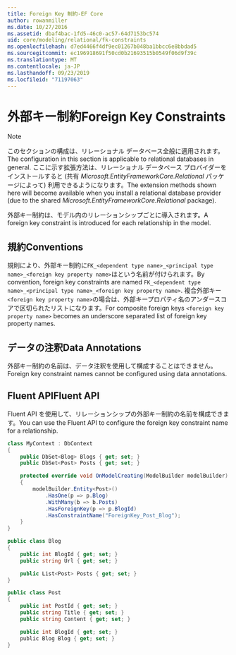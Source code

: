 ```yaml
---
title: Foreign Key 制約-EF Core
author: rowanmiller
ms.date: 10/27/2016
ms.assetid: dbaf4bac-1fd5-46c0-ac57-64d7153bc574
uid: core/modeling/relational/fk-constraints
ms.openlocfilehash: d7ed4466f4df9ec01267b048ba1bbcc6e8bbdad5
ms.sourcegitcommit: ec196918691f50cd0b21693515b0549f06d9f39c
ms.translationtype: MT
ms.contentlocale: ja-JP
ms.lasthandoff: 09/23/2019
ms.locfileid: "71197063"
---
```

# <a name="foreign-key-constraints"></a><span data-ttu-id="40370-102">外部キー制約</span><span class="sxs-lookup"><span data-stu-id="40370-102">Foreign Key Constraints</span></span>

> [!NOTE]  
> <span data-ttu-id="40370-103">このセクションの構成は、リレーショナル データベース全般に適用されます。</span><span class="sxs-lookup"><span data-stu-id="40370-103">The configuration in this section is applicable to relational databases in general.</span></span> <span data-ttu-id="40370-104">ここに示す拡張方法は、リレーショナル データベース プロバイダーをインストールすると (共有 *Microsoft.EntityFrameworkCore.Relational* パッケージによって) 利用できるようになります。</span><span class="sxs-lookup"><span data-stu-id="40370-104">The extension methods shown here will become available when you install a relational database provider (due to the shared *Microsoft.EntityFrameworkCore.Relational* package).</span></span>

<span data-ttu-id="40370-105">外部キー制約は、モデル内のリレーションシップごとに導入されます。</span><span class="sxs-lookup"><span data-stu-id="40370-105">A foreign key constraint is introduced for each relationship in the model.</span></span>

## <a name="conventions"></a><span data-ttu-id="40370-106">規約</span><span class="sxs-lookup"><span data-stu-id="40370-106">Conventions</span></span>

<span data-ttu-id="40370-107">規則により、外部キー制約に`FK_<dependent type name>_<principal type name>_<foreign key property name>`はという名前が付けられます。</span><span class="sxs-lookup"><span data-stu-id="40370-107">By convention, foreign key constraints are named `FK_<dependent type name>_<principal type name>_<foreign key property name>`.</span></span> <span data-ttu-id="40370-108">複合外部キー `<foreign key property name>`の場合は、外部キープロパティ名のアンダースコアで区切られたリストになります。</span><span class="sxs-lookup"><span data-stu-id="40370-108">For composite foreign keys `<foreign key property name>` becomes an underscore separated list of foreign key property names.</span></span>

## <a name="data-annotations"></a><span data-ttu-id="40370-109">データの注釈</span><span class="sxs-lookup"><span data-stu-id="40370-109">Data Annotations</span></span>

<span data-ttu-id="40370-110">外部キー制約の名前は、データ注釈を使用して構成することはできません。</span><span class="sxs-lookup"><span data-stu-id="40370-110">Foreign key constraint names cannot be configured using data annotations.</span></span>

## <a name="fluent-api"></a><span data-ttu-id="40370-111">Fluent API</span><span class="sxs-lookup"><span data-stu-id="40370-111">Fluent API</span></span>

<span data-ttu-id="40370-112">Fluent API を使用して、リレーションシップの外部キー制約の名前を構成できます。</span><span class="sxs-lookup"><span data-stu-id="40370-112">You can use the Fluent API to configure the foreign key constraint name for a relationship.</span></span>

<!-- [!code-csharp[Main](samples/core/relational/Modeling/FluentAPI/Relational/RelationshipConstraintName.cs?highlight=12)] -->
``` csharp
class MyContext : DbContext
{
    public DbSet<Blog> Blogs { get; set; }
    public DbSet<Post> Posts { get; set; }

    protected override void OnModelCreating(ModelBuilder modelBuilder)
    {
        modelBuilder.Entity<Post>()
            .HasOne(p => p.Blog)
            .WithMany(b => b.Posts)
            .HasForeignKey(p => p.BlogId)
            .HasConstraintName("ForeignKey_Post_Blog");
    }
}

public class Blog
{
    public int BlogId { get; set; }
    public string Url { get; set; }

    public List<Post> Posts { get; set; }
}

public class Post
{
    public int PostId { get; set; }
    public string Title { get; set; }
    public string Content { get; set; }

    public int BlogId { get; set; }
    public Blog Blog { get; set; }
}
```
